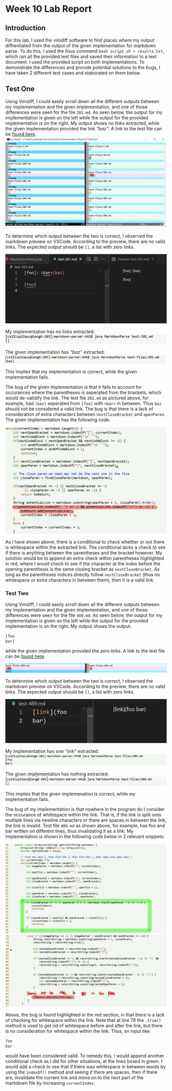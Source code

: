 # Week 10 Lab Report

## Introduction
For this lab, I used the vimdiff software to find places where my output diffrentiated from the output
of the given implementation for markdown parse.  To do this, I used the linux command `bash script.sh > results.txt`, which ran all the provided test files and saved their information to a text document.  I used the provided script
on both implementations. To demonstrate the differences and provide potential solutions
to the bugs, I have taken 2 different test cases and elaborated on them below.

## Test One

Using Vimdiff, I could easily scroll down all the different outputs between my implementation and the given implementation, and one of those differences were seen for the file `201.md`.  As seen below, the output for my implementation is given on the left while the output for the provided implementation is on the right.  My output shows
no links extracted, while the given implementation provided the link _"baz"_.  A link to the test file can be [found here](https://github.com/ZhuZiLiBryan/markdown-parser/blob/main/test-201.md).
![pic_1](Images/report5/pic_1.png)

To determine which output between the two is correct, I observed the markdown preview on VSCode.  According to the preview, there are no valid links.  The expected output should be `[]`, a list with zero links.

![pic_2](Images/report5/pic_2.png)

My implementation has no links extracted:
![pic_3](Images/report5/pic_3.png)

The given implementation has _"baz"_ extracted:
![pic_4](Images/report5/pic_4.png)

This implies that my implementation is correct, while the given implementation fails.

The bug of the given implementation is that it fails to account for occurances where the parentheses is seperated from the brackets, which would de-validify the link.  The test file `201.md` as pictured above, for example, had `(baz)` seperated from `[foo]` with `<bar>` in between.  Thus `baz` should not be considered a valid link.  The bug is that there is a lack of consideration of extra characters between `nextCloseBracket` and `openParen`.  The given implementation has the following code.

![pic_5](Images/report5/pic_5.png)

As I have shown above, there is a conditional to check whether or not there is whitespace within the extracted link.  The conditional lacks a check to see if there is anything between the parentheses and the bracket however.  My solution would be to append an extra check within parentheses highlighted in red, where I would check to see if the character at the index before the opening parenthesis is the same closing bracket as `nextCloseBracket`.  As long as the parentheses indices directly follow `nextCloseBracket` (thus no whitespace or extra characters in between them), then it is a valid link.

### Test Two

Using Vimdiff, I could easily scroll down all the different outputs between my implementation and the given implementation, and one of those differences were seen for the file `489.md`.  As seen below, the output for my implementation is given on the left while the output for the provided implementation is on the right.  My output shows the output:
```
[foo
bar]
```
while the given implementation provided the zero links.  A link to the test file can be [found here](https://github.com/ZhuZiLiBryan/markdown-parser/blob/main/test-489.md).

![pic_6](Images/report5/pic_6.png)

To determine which output between the two is correct, I observed the markdown preview on VSCode.  According to the preview, there are no valid links.  The expected output should be `[]`, a list with zero links.

![pic_7](Images/report5/pic_7.png)

My implementation has one "link" extracted:
![pic_8](Images/report5/pic_8.png)

The given implementation has nothing extracted:
![pic_9](Images/report5/pic_9.png)

This implies that the given implemenation is correct, while my implementation fails.

The bug of my implementation is that nowhere in the program do I consider the occurance of whitespace within the link.  That is, if the link is split onto multiple lines via newline characters or there are spaces in between the link, the link is invalid.  Test file `489.md` as shown above, for example, has foo and bar written on different lines, thus invalidating it as a link.  My implementation is shown in the following code below in 2 relevant snippets:

![pic_10](Images/report5/pic_10.png)
![pic_11](Images/report5/pic_11.png)

Above, the bug is found highlighted in the red section, in that there is a lack of checking for whitespace within the link.  Note that at line 78 the `.trim()` method is used to get rid of whitespace before and after the link, but there is no consideration for whitespace within the link.  Thus, an input like:
```
foo
bar
```
would have been considered valid.  To remedy this, I would append another conditional check as I did for other situations, at the lines boxed in green.  I would add a check to see that if there was whitespace in between words by using the `indexOf()` method and seeing if there are spaces, then if there are, invalidate the current link and move on to the next part of the markdown file by increasing `currentIndex`.